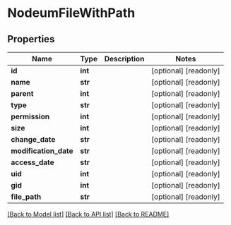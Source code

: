 # NodeumFileWithPath

## Properties
Name | Type | Description | Notes
------------ | ------------- | ------------- | -------------
**id** | **int** |  | [optional] [readonly] 
**name** | **str** |  | [optional] [readonly] 
**parent** | **int** |  | [optional] [readonly] 
**type** | **str** |  | [optional] [readonly] 
**permission** | **int** |  | [optional] [readonly] 
**size** | **int** |  | [optional] [readonly] 
**change_date** | **str** |  | [optional] [readonly] 
**modification_date** | **str** |  | [optional] [readonly] 
**access_date** | **str** |  | [optional] [readonly] 
**uid** | **int** |  | [optional] [readonly] 
**gid** | **int** |  | [optional] [readonly] 
**file_path** | **str** |  | [optional] [readonly] 

[[Back to Model list]](../README.md#documentation-for-models) [[Back to API list]](../README.md#documentation-for-api-endpoints) [[Back to README]](../README.md)


